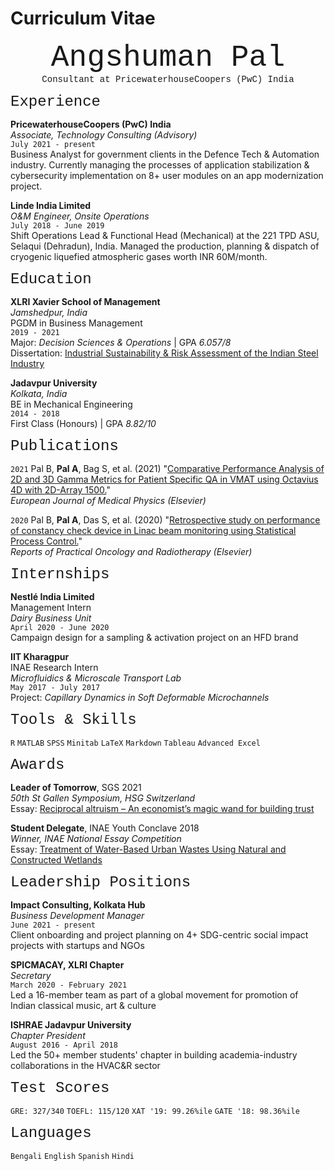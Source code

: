 # Curriculum Vitae


<p align="center">
<font size="7"> <span style="font-family:Courier New;">Angshuman Pal</span> </font><br/>
<span style="font-family:Courier New;">Consultant at PricewaterhouseCoopers (PwC) India</span>
</p>



<font size="5"> <span style="font-family:Courier New;">Experience</span> </font>

__PricewaterhouseCoopers (PwC) India__<br/>
*Associate, Technology Consulting (Advisory)*<br/>
`July 2021 - present`<br/>
Business Analyst for government clients in the Defence Tech & Automation industry. Currently managing the processes of application stabilization & cybersecurity implementation on 8+ user modules on an app modernization project.<br/>


__Linde India Limited__<br/>
*O&M Engineer, Onsite Operations*<br/>
`July 2018 - June 2019`<br/>
Shift Operations Lead & Functional Head (Mechanical) at the 221 TPD ASU, Selaqui (Dehradun), India. Managed the production, planning & dispatch of cryogenic liquefied atmospheric gases worth INR 60M/month.<br/>



<font size="5"> <span style="font-family:Courier New;">Education</span> </font>

__XLRI Xavier School of Management__<br/>
*Jamshedpur, India*<br/>
PGDM in Business Management<br/>
`2019 - 2021`<br/>
Major: *Decision Sciences & Operations* | GPA *6.057/8*<br/>
Dissertation: [Industrial Sustainability & Risk Assessment of the Indian Steel Industry](https://drive.google.com/file/d/1SdgFJj9BdUdGbPTpntQTjGf_pzMKuviW/view?usp=sharing)

__Jadavpur University__<br/>
*Kolkata, India*<br/>
BE in Mechanical Engineering<br/>
`2014 - 2018`<br/>
First Class (Honours) | GPA *8.82/10*



    
<font size="5"> <span style="font-family:Courier New;">Publications</span> </font>

`2021`
Pal B, **Pal A**, Bag S, et al. (2021) "[Comparative Performance Analysis of 2D and 3D Gamma Metrics for Patient Specific QA in VMAT using Octavius 4D with 2D-Array 1500.](https://www.sciencedirect.com/science/article/abs/pii/S1120179721003264)"<br/>
*European Journal of Medical Physics (Elsevier)*

`2020`
Pal B, **Pal A**, Das S, et al. (2020) "[Retrospective study on performance of constancy check device in Linac beam monitoring using Statistical Process Control.](https://www.sciencedirect.com/science/article/pii/S1507136719301026)"<br/>
*Reports of Practical Oncology and Radiotherapy (Elsevier)*






<font size="5"> <span style="font-family:Courier New;">Internships</span> </font>

__Nestlé India Limited__<br/>
Management Intern<br/>
*Dairy Business Unit*<br/>
`April 2020 - June 2020`<br/>
Campaign design for a sampling & activation project on an HFD brand

__IIT Kharagpur__<br/>
INAE Research Intern<br/>
*Microfluidics & Microscale Transport Lab*<br/>
`May 2017 - July 2017`<br/>
Project: *Capillary Dynamics in Soft Deformable Microchannels*




<font size="5"> <span style="font-family:Courier New;">Tools & Skills</span> </font>
        
`R` `MATLAB` `SPSS` `Minitab` `LaTeX` `Markdown` `Tableau` `Advanced Excel`





<font size="5"> <span style="font-family:Courier New;">Awards</span> </font>

**Leader of Tomorrow**, SGS 2021<br/>
*50th St Gallen Symposium, HSG Switzerland*<br/>
Essay: [Reciprocal altruism – An economist’s magic wand for building trust](https://angshumatic.github.io/2021/05/06/RECIPROCAL-ALTRUISM.html)

**Student Delegate**, INAE Youth Conclave 2018<br/>
*Winner, INAE National Essay Competition*<br/>
Essay: [Treatment of Water-Based Urban Wastes Using Natural and Constructed Wetlands](https://angshumatic.github.io/2018/08/11/WETLANDS.html)





<font size="5"> <span style="font-family:Courier New;">Leadership Positions</span> </font>
    
__Impact Consulting, Kolkata Hub__<br/>
*Business Development Manager*<br/>
`June 2021 - present`<br/>
Client onboarding and project planning on 4+ SDG-centric social impact projects with startups and NGOs

__SPICMACAY, XLRI Chapter__<br/>
*Secretary*<br/>
`March 2020 - February 2021`<br/>
Led a 16-member team as part of a global movement for promotion of Indian classical music, art & culture

__ISHRAE Jadavpur University__<br/>
*Chapter President*<br/>
`August 2016 - April 2018`<br/>
Led the 50+ member students' chapter in building academia-industry collaborations in the HVAC&R sector




<font size="5"> <span style="font-family:Courier New;">Test Scores</span> </font>

`GRE: 327/340` `TOEFL: 115/120` `XAT '19: 99.26%ile` `GATE '18: 98.36%ile`



    

<font size="5"> <span style="font-family:Courier New;">Languages</span> </font>

`Bengali` `English` `Spanish` `Hindi`
